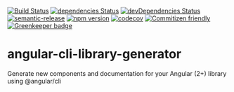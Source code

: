 [![Build Status](https://travis-ci.org/bmvantunes/angular-cli-library-generator.svg?branch=master)](https://travis-ci.org/bmvantunes/angular-cli-library-generator)
[![dependencies Status](https://david-dm.org/bmvantunes/angular-cli-library-generator/status.svg)](https://david-dm.org/bmvantunes/angular-cli-library-generator)
[![devDependencies Status](https://david-dm.org/bmvantunes/angular-cli-library-generator/dev-status.svg)](https://david-dm.org/bmvantunes/angular-cli-library-generator?type=dev)
[![semantic-release](https://img.shields.io/badge/%20%20%F0%9F%93%A6%F0%9F%9A%80-semantic--release-e10079.svg)](https://github.com/semantic-release/semantic-release)
[![npm version](https://badge.fury.io/js/angular-cli-library-generator.svg)](https://badge.fury.io/js/angular-cli-library-generator)
[![codecov](https://codecov.io/gh/bmvantunes/angular-cli-library-generator/branch/master/graph/badge.svg)](https://codecov.io/gh/bmvantunes/angular-cli-library-generator)
[![Commitizen friendly](https://img.shields.io/badge/commitizen-friendly-brightgreen.svg)](http://commitizen.github.io/cz-cli/)
[![Greenkeeper badge](https://badges.greenkeeper.io/bmvantunes/angular-cli-library-generator.svg)](https://greenkeeper.io/)


# angular-cli-library-generator
Generate new components and documentation for your Angular (2+) library using @angular/cli
